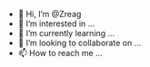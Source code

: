 - 👋 Hi, I’m @Zreag
- 👀 I’m interested in ...
- 🌱 I’m currently learning ...
- 💞️ I’m looking to collaborate on ...
- 📫 How to reach me ...

<!---
Zreag/Zreag is a ✨ special ✨ repository because its `README.md` (this file) appears on your GitHub profile.
You can click the Preview link to take a look at your changes.
--->
